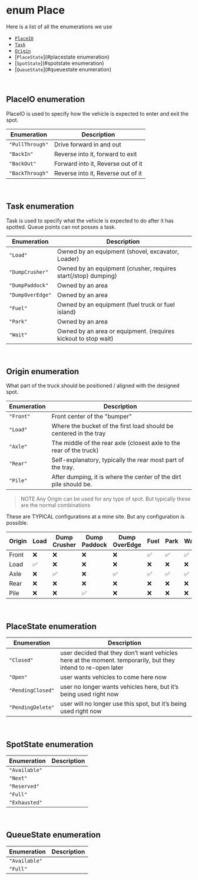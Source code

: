 # enum Place

Here is a list of all the enumerations we use  
- [`PlaceIO`](#placeio-enumeration)
- [`Task`](#task-enumeration)
- [`Origin`](#origin-enumeration)
- [`PlaceState`](#placestate enumeration)
- [`SpotState`](#spotstate enumeration)
- [`QueueState`](#queuestate enumeration)

<br>

## PlaceIO enumeration
PlaceIO is used to specify how the vehicle is expected to enter and exit the spot.

|Enumeration | Description|
|---|-----|
|``"PullThrough"`` |Drive forward in and out |
|``"BackIn"`` | Reverse into it, forward to exit|
|``"BackOut"`` | Forward into it, Reverse out of it|
|``"BackThrough"`` | Reverse into it, Reverse out of it|

<br>

## Task enumeration
Task is used to specify what the vehicle is expected to do after it has spotted.  Queue points can not posses a task.

|Enumeration | Description|
|---|-----|
|``"Load"`` |Owned by an equipment (shovel, excavator, Loader) |
|``"DumpCrusher"`` |Owned by an equipment (crusher, requires start(/stop) dumping) |
|``"DumpPaddock"`` |Owned by an area |
|``"DumpOverEdge"`` |Owned by an area |
|``"Fuel"`` |Owned by an equipment (fuel truck or fuel island) |
|``"Park"`` |Owned by an area |
|``"Wait"`` |Owned by an area or equipment. (requires kickout to stop wait) |

<br>

## Origin enumeration
What part of the truck should be positioned / aligned with the designed spot.

|Enumeration | Description|
|---|-----|
|``"Front"`` | Front center of the "bumper"|
|``"Load"`` |Where the bucket of the first load should be centered in the tray|
|``"Axle"`` |The middle of the rear axle (closest axle to the rear of the truck)|
|``"Rear"`` |Self-explanatory, typically the rear most part of the tray.|
|``"Pile"`` |After dumping, it is where the center of the dirt pile should be.|

> NOTE Any Origin can be used for any type of spot.  But typically these are the normal combinations

These are TYPICAL configurations at a mine site.  But any configuration is possible.

|Origin	|Load	|Dump Crusher	|Dump Paddock	|Dump OverEdge	|Fuel	|Park	|Wait|
|---|---|---|---|---|---|---|---|
|Front|:x:	|:x:	|:x:	|:x:	| :white_check_mark:	|:white_check_mark:	|:white_check_mark:|
|Load	|:white_check_mark:|:x:|:x:|:x:|:x:|:x:|:x:|
|Axle|:x:|:white_check_mark:|:x:|:white_check_mark:|:white_check_mark:|:white_check_mark:|:white_check_mark:|
|Rear |:x:|:x:|:x:|:x:|:x:|:x:|:x:|
|Pile	|:x:|:x:|:white_check_mark:|:x:|:x:|:x:|:x:|

<br>

## PlaceState enumeration   

|Enumeration | Description|
|---|-----|
|``"Closed"`` |user decided that they don’t want vehicles here at the moment. temporarily, but they intend to re-open later|
|``"Open"`` |user wants vehicles to come here now |
|``"PendingClosed"`` |user no longer wants vehicles here, but it’s being used right now|
|``"PendingDelete"`` |user will no longer use this spot, but it’s being used right now|

<br>

## SpotState enumeration         

|Enumeration | Description|
|---|-----|
|``"Available"``||
|``"Next"``||
|``"Reserved"``||
|``"Full"``||
|``"Exhausted"``||



<br>

## QueueState enumeration         

|Enumeration | Description|
|---|-----|
|``"Available"``||
|``"Full"``||
